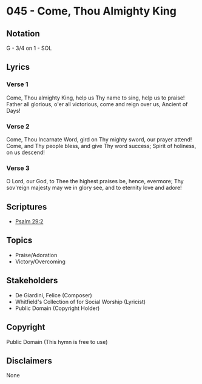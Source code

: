 # 045 - Come, Thou Almighty King

## Notation

G - 3/4 on 1 - SOL

## Lyrics

### Verse 1

Come, Thou almighty King, help us Thy name to sing, help us to praise! Father all glorious, o'er all victorious, come and reign over us, Ancient of Days!

### Verse 2

Come, Thou Incarnate Word, gird on Thy mighty sword, our prayer attend! Come, and Thy people bless, and give Thy word success; Spirit of holiness, on us descend!

### Verse 3

O Lord, our God, to Thee the highest praises be, hence, evermore; Thy sov'reign majesty may we in glory see, and to eternity love and adore!


## Scriptures

- [Psalm 29:2](https://www.biblegateway.com/passage/?search=Psalm%2029%3A2)

## Topics

- Praise/Adoration
- Victory/Overcoming

## Stakeholders

- De Giardini, Felice (Composer)
- Whitfield's Collection of for Social Worship (Lyricist)
- Public Domain (Copyright Holder)

## Copyright

Public Domain
(This hymn is free to use)

## Disclaimers

None

